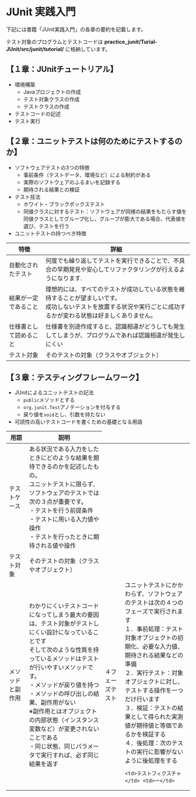 # JUnit 実践入門
  <p>下記には書籍「JUnit実践入門」の各章の要約を記載します。</p>
  <p>テスト対象のプログラムとテストコードは <strong>practice_junit/Turial-JUnit/src/junit/tutorial/</strong> に格納しています。</p>

## 【１章：JUnitチュートリアル】  
- 環境構築  
  - Javaプロジェクトの作成  
  - テスト対象クラスの作成  
  - テストクラスの作成  
- テストコードの記述  
- テスト実行  


## 【２章：ユニットテストは何のためにテストするのか】
- ソフトウェアテストの3つの特徴
  - 事前条件（テストデータ、環境など）による制約がある
  - 実際のソフトウェアのふるまいを記録する
  - 期待される結果との検証
- テスト技法  
  - ホワイト・ブラックボックステスト  
  - 同値クラスに対するテスト：ソフトウェアが同様の結果をもたらす値を同値クラスとしてグループ化し、グループが膨大である場合、代表値を選び、テストを行う
- ユニットテストの持つべき特徴
<table>
  <thead>
    <tr>
      <th>特徴</th> <th>詳細</th>
    </tr>
  </thead>
  <tr>
    <td>自動化されたテスト</td> <td>何度でも繰り返してテストを実行できることで、不具合の早期発見や安心してリファクタリングが行えるようになります.</td>
    </tr>
  <tr>
    <td>結果が一定であること</td> <td>理想的には、すべてのテストが成功している状態を維持することが望ましいです。<br>
                                    成功しないテストを放置する状況や実行ごとに成功するかが変わる状態は好ましくありません。</td>
  </tr>
  <tr>
    <td>仕様書として読めること</td> <td>仕様書を別途作成すると、認識相違がどうしても発生してしまうが、プログラムであれば認識相違が発生しにくい</td>
  <tr>
    <td>テスト対象</td> <td>そのテストの対象（クラスやオブジェクト）</td>
  </tr>
</table>


## 【３章：テスティングフレームワーク】
- JUnitによるユニットテストの記法
  - `public`メソッドとする
  - `org.junit.Test`アノテーションを付与する
  - 戻り値を`void`とし、引数を持たない
- 可読性の高いテストコードを書くための基礎となる用語
<table>
  <thead>
    <tr>
      <th>用語</th> <th>説明</th>
    </tr>
  </thead>
  <tr>
    <td>テストケース</td> 
    <td>ある状況である入力をしたときにどのような結果を期待できるのかを記述したもの。<br>
        ユニットテストに限らず、ソフトウェアのテストでは次の３点が重要です。<br>
       ・テストを行う前提条件 <br>
       ・テストに用いる入力値や操作<br>
       ・テストを行ったときに期待される値や操作
    </td>
  </tr>
  <tr>
    <td>テスト対象</td> <td>そのテストの対象（クラスやオブジェクト）</td>
  </tr>
  <tr>
    <td>メソッドと副作用</td> 
    <td>わかりにくいテストコードになってしまう最大の要因は、テスト対象がテストしにくい設計になっていることです<br>
        そして次のような性質を持っているメソッドはテストが行いやすいメソッドです。<br>
        ・メソッドが戻り値を持つ<br>
        ・メソッドの呼び出しの結果、副作用がない<br>
        ※副作用とはオブジェクトの内部状態（インスタンス変数など）が変更されないことである<br>
        ・同じ状態、同じパラメータで実行すれば、必ず同じ結果を返す
    </td>
    <td>４フェーズテスト</td>
    <td>ユニットテストにかかわらず、ソフトウェアのテストは次の４つのフェーズで実行されます<br>
      １．事前処理：テスト対象オブジェクトの初期化、必要な入力値、期待される結果などの準備<br>
      ２．実行テスト：対象オブジェクトに対し、テストする操作を一つだけ行います<br>
      ３．検証：テストの結果として得られた実測値が期待値と等価であるかを検証する<br>
      ４．後処理：次のテストの実行に影響がないように後処理をする
    
    <td>テストフィクスチャ</td> <td>ー</td>
</table>
